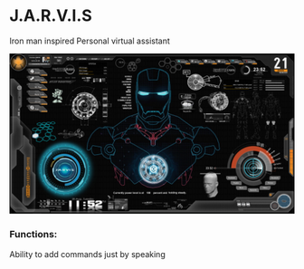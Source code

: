 # J.A.R.V.I.S<br>
Iron man inspired Personal virtual assistant

![jarvis](./assets/images/jarvis.jpg)
### Functions:
Ability to add commands just by speaking

